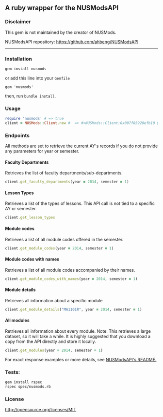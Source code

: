 A ruby wrapper for the NUSModsAPI
---

### Disclaimer 

This gem is not maintained by the creator of NUSMods.

NUSModsAPI repository: https://github.com/ahbeng/NUSModsAPI

---

### Installation

```sh
gem install nusmods
```

or add this line into your `Gemfile`

```
gem 'nusmods'
```

then, run `bundle install`.


### Usage

```rb
require 'nusmods' # => true
client = NUSMods::Client.new #  => #<NUSMods::Client:0x007f85928efb10 @base_url="http://api.nusmods.com/">
```

### Endpoints

All methods are set to retrieve the current AY's records if you do not provide
any parameters for year or semester.

#### Faculty Departments

Retrieves the list of faculty departments/sub-departments.

```rb
client.get_faculty_departments(year = 2014, semester = 1)
```

#### Lesson Types

Retrieves a list of the types of lessons. This API call is not tied to a
specific AY or semester.

```rb
client.get_lesson_types
```

#### Module codes

Retrieves a list of all module codes offered in the semester.

```rb
client.get_module_codes(year = 2014, semester = 1)
```

#### Module codes with names

Retrieves a list of all module codes accompanied by their names.

```rb
client.get_module_codes_with_names(year = 2014, semester = 1)
```

#### Module details

Retrieves all information about a specific module

```rb
client.get_module_details("MA1101R", year = 2014, semester = 1)
```

#### All modules

Retrieves all information about every module. 
Note: This retrieves a large dataset, so it will take a while. It is highly
suggested that you download a copy from the API directly and store it locally.

```rb
client.get_modules(year = 2014, semester = 1)
```

For exact response examples or more details, see [NUSModsAPI's README.][1]


  [1]: https://github.com/ahbeng/NUSModsAPI/blob/master/README.md


### Tests:

```sh
gem install rspec
rspec spec/nusmods.rb
```

### License

http://opensource.org/licenses/MIT
